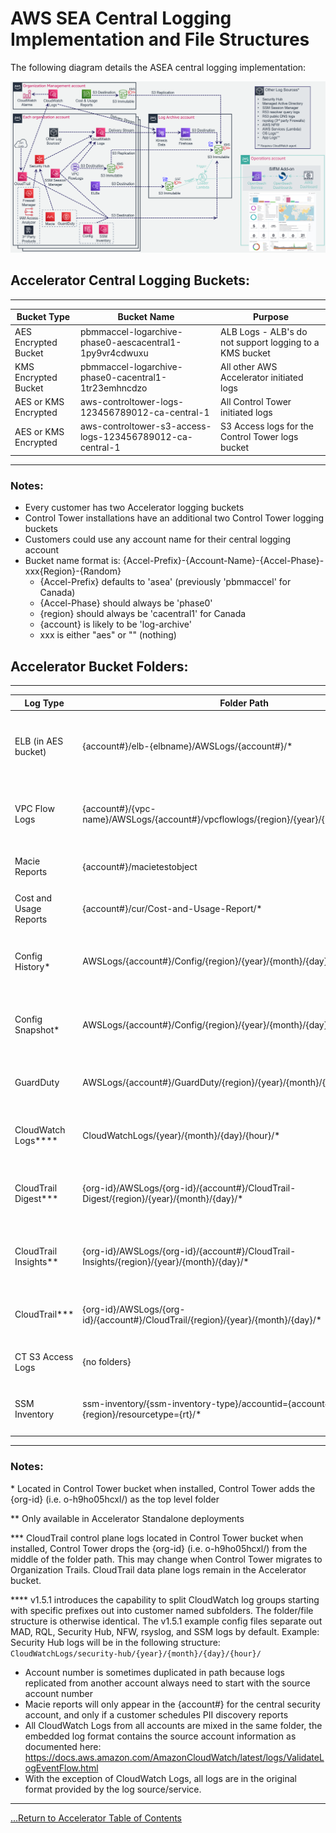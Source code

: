 # AWS SEA Central Logging Implementation and File Structures

The following diagram details the ASEA central logging implementation:

![Logging](../images/ASEA-Logging-Arch.png)


## Accelerator Central Logging Buckets:

---

| Bucket Type          | Bucket Name                                               | Purpose                                                 |
| -------------------- | --------------------------------------------------------- | ------------------------------------------------------- |
| AES Encrypted Bucket | pbmmaccel-logarchive-phase0-aescacentral1-1py9vr4cdwuxu   | ALB Logs - ALB's do not support logging to a KMS bucket |
| KMS Encrypted Bucket | pbmmaccel-logarchive-phase0-cacentral1-1tr23emhncdzo      | All other AWS Accelerator initiated logs                |
| AES or KMS Encrypted | aws-controltower-logs-123456789012-ca-central-1           | All Control Tower initiated logs                        |
| AES or KMS Encrypted | aws-controltower-s3-access-logs-123456789012-ca-central-1 | S3 Access logs for the Control Tower logs bucket        |

---

### Notes:

- Every customer has two Accelerator logging buckets
- Control Tower installations have an additional two Control Tower logging buckets
- Customers could use any account name for their central logging account
- Bucket name format is: {Accel-Prefix}-{Account-Name}-{Accel-Phase}-xxx{Region}-{Random}
  - {Accel-Prefix} defaults to 'asea' (previously 'pbmmaccel' for Canada)
  - {Accel-Phase} should always be 'phase0'
  - {region} should always be 'cacentral1' for Canada
  - {account} is likely to be 'log-archive'
  - xxx is either "aes" or "" (nothing)

## Accelerator Bucket Folders:

---

| Log Type                | Folder Path                                                                                  | Example                                                                                                                                                                                                                                                                                                                             |
| ----------------------- | -------------------------------------------------------------------------------------------- | ----------------------------------------------------------------------------------------------------------------------------------------------------------------------------------------------------------------------------------------------------------------------------------------------------------------------------------- |
| ELB (in AES bucket)     | {account#}/elb-{elbname}/AWSLogs/{account#}/\*                                               | <ul><li> s3://pbmmaccel-logarchive-phase0-aescacentral1-1py9vr4ucwuxu/123456789012/elb-Core-mydevacct1-alb/AWSLogs/123456789012/ELBAccessLogTestFile </li></ul><ul><li>s3://pbmmaccel-logarchive-phase0-aescacentral1-1py9vr4ucwuxu/123456789013/elb-Public-Prod-perimeter-alb/AWSLogs/123456789013/ELBAccessLogTestFile </li></ul> |
| VPC Flow Logs           | {account#}/{vpc-name}/AWSLogs/{account#}/vpcflowlogs/{region}/{year}/{month}/{day}/\*        | <ul><li> s3://pbmmaccel-logarchive-phase0-cacentral1-1tr23emhncdzo/123456789012/Test-East-lcl/AWSLogs/123456789012/vpcflowlogs/us-east-1/2020/08/31/123456789012_vpcflowlogs_us-east-1_fl-04af3543c74402594_20200831T1720Z_73d3922a.log.gz </li></ul>                                                                               |
| Macie Reports           | {account#}/macietestobject                                                                   | <ul><li> s3://pbmmaccel-logarchive-phase0-cacentral1-1tr23emhncdzo/123456789014/macie-test-object </li></ul>                                                                                                                                                                                                                        |
| Cost and Usage Reports  | {account#}/cur/Cost-and-Usage-Report/\*                                                      | <ul><li> s3://pbmmaccel-logarchive-phase0-cacentral1-1tr23emhncdzo/123456789015/cur/Cost-and-Usage-Report/\* </li></ul>                                                                                                                                                                                                             |
| Config History\*        | AWSLogs/{account#}/Config/{region}/{year}/{month}/{day}/ConfigHistory/\*                     | <ul><li> s3://pbmmaccel-logarchive-phase0-cacentral1-1tr23emhncdzo/AWSLogs/123456789016/Config/ca-central-1/2020/8/31/ConfigHistory/123456789016_Config_ca-central-1_ConfigHistory_AWS::CloudFormation::Stack_20200831T011226Z_20200831T025845Z_1.json.gz </li></ul>                                                                |
| Config Snapshot\*       | AWSLogs/{account#}/Config/{region}/{year}/{month}/{day}/ConfigSnapshot/\*                    | <ul><li> s3://pbmmaccel-logarchive-phase0-cacentral1-1tr23emhncdzo/AWSLogs/123456789016/Config/ca-central-1/2020/8/30/ConfigSnapshot/123456789016_Config_ca-central-1_ConfigSnapshot_20200830T193058Z_5d173149-e6d0-41e4-af7f-031ff736f8c8.json.gz </li></ul>                                                                       |
| GuardDuty               | AWSLogs/{account#}/GuardDuty/{region}/{year}/{month}/{day}/\*                                | <ul><li> s3://pbmmaccel-logarchive-phase0-cacentral1-1tr23emhncdzo/AWSLogs/123456789014/GuardDuty/ca-central-1/2020/09/02/294c9171-4867-3774-9756-f6f6c209616f.jsonl.gz </li></ul>                                                                                                                                                  |
| CloudWatch Logs\*\*\*\* | CloudWatchLogs/{year}/{month}/{day}/{hour}/\*                                                | <ul><li> s3://pbmmaccel-logarchive-phase0-cacentral1-1tr23emhncdzo/CloudWatchLogs/2020/08/30/00/PBMMAccel-Kinesis-Delivery-Stream-1-2020-08-30-00-53-33-35aeea4c-582a-444b-8afa-848567924094 </li></ul>                                                                                                                             |
| CloudTrail Digest\*\*\* | {org-id}/AWSLogs/{org-id}/{account#}/CloudTrail-Digest/{region}/{year}/{month}/{day}/\*      | <ul><li> s3://pbmmaccel-logarchive-phase0-cacentral1-1tr23emhncdzo/o-fxozgwu6rc/AWSLogs/o-fxozgwu6rc/123456789016/CloudTrail-Digest/ca-central-1/2020/08/30/123456789016_CloudTrail-Digest_ca-central-1_PBMMAccel-Org-Trail_ca-central-1_20200830T190938Z.json.gz </li></ul>                                                        |
| CloudTrail Insights\*\* | {org-id}/AWSLogs/{org-id}/{account#}/CloudTrail-Insights/{region}/{year}/{month}/{day}/\*    | <ul><li> s3://pbmmaccel-logarchive-phase0-cacentral1-1tr23emhncdzo/o-fxozgwu6rc/AWSLogs/o-fxozgwu6rc/123456789015/CloudTrail-Insight/ca-central-1/2020/09/23/123456789015_CloudTrail-Insight_ca-central-1_20200923T0516Z_KL5e9VCV2SS7IqzB.json.gz </li></ul>                                                                        |
| CloudTrail\*\*\*        | {org-id}/AWSLogs/{org-id}/{account#}/CloudTrail/{region}/{year}/{month}/{day}/\*             | <ul><li> s3://pbmmaccel-logarchive-phase0-cacentral1-1tr23emhncdzo/o-fxozgwu6rc/AWSLogs/o-fxozgwu6rc/123456789016/CloudTrail/ca-central-1/2020/08/30/123456789016_CloudTrail_ca-central-1_20200830T0115Z_3YQJxwt5qUaOzMtL.json.gz </li></ul>                                                                                        |
| CT S3 Access Logs       | {no folders}                                                                                 | <ul><li> s3://aws-controltower-s3-access-logs-123456789012-ca-central-1/2021-04-26-18-11-21-8647E1080048E5CB </li></ul>                                                                                                                                                                                                             |
| SSM Inventory           | ssm-inventory/{ssm-inventory-type}/accountid={account#}/region={region}/resourcetype={rt}/\* | <ul><li> s3://asea-logarchive-phase0-cacentral1-1tr23emhncdzo/ssm-inventory/AWS:Application/accountid=123456789012/region=ca-central-1/resourcetype=ManagedInstanceInventory/i-001188b4e152aecaf.json                                                                                                                               |

---

### Notes:

\* Located in Control Tower bucket when installed, Control Tower adds the {org-id} (i.e. o-h9ho05hcxl/) as the top level folder

\*\* Only available in Accelerator Standalone deployments

\*\*\* CloudTrail control plane logs located in Control Tower bucket when installed, Control Tower drops the {org-id} (i.e. o-h9ho05hcxl/) from the middle of the folder path. This may change when Control Tower migrates to Organization Trails. CloudTrail data plane logs remain in the Accelerator bucket.

\*\*\*\* v1.5.1 introduces the capability to split CloudWatch log groups starting with specific prefixes out into customer named subfolders. The folder/file structure is otherwise identical. The v1.5.1 example config files separate out MAD, RQL, Security Hub, NFW, rsyslog, and SSM logs by default. Example: Security Hub logs will be in the following structure: `CloudWatchLogs/security-hub/{year}/{month}/{day}/{hour}/`

- Account number is sometimes duplicated in path because logs replicated from another account always need to start with the source account number
- Macie reports will only appear in the {account#} for the central security account, and only if a customer schedules PII discovery reports
- All CloudWatch Logs from all accounts are mixed in the same folder, the embedded log format contains the source account information as documented here: https://docs.aws.amazon.com/AmazonCloudWatch/latest/logs/ValidateLogEventFlow.html
- With the exception of CloudWatch Logs, all logs are in the original format provided by the log source/service.

---

[...Return to Accelerator Table of Contents](../../index.md)
